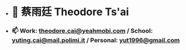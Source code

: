 - # 👋 蔡雨廷 Theodore Ts'ai

- ### 📫 Work: theodore.cai@yeahmobi.com / School: yuting.cai@mail.polimi.it / Personal: yut1996@gmail.com
<!-- 

  ## ✔️ Done 🟡 In Progress ❌ Unstarted ⬆️ Updated since last week 
  ## Learning progress:
  ##   ✔️ SQL
- #### ✔️ MySQL
- #### ✔️ SQL Queries
- #### ✔️ Navicat
  ##   ✔️ JDBC 
- #### ✔️ JDBC Working Demo
  ##   ✔️ Spring Framework ⬆️
- ###  ✔️ SpringBoot ⬆️
- ###  ✔️ SpringMVC ⬆️
- #### ✔️ Dependency Injection 
- #### ✔️ Inversion of Control
- #### ✔️ Spring JDBC Template ⬆️
- #### ✔️ Working demo with JDBC Template ⬆️
- #### ✔️ Concepts of Aspect Orienrted Programming ⬆️
- #### ✔️ SpringAOP ⬆️
- #### ✔️ Servlet Filters and Spring Interceptors ⬆️
- #### ✔️ Spring Web App Working Demo
- #### ✔️ Connecting Web App to mySQL Database with JPA
  ##   ✔️ MyBatis ⬆️ 
- #### ✔️ Working demo connecting to database with MyBatis ⬆️
- #### ✔️ Annotation Mapping ⬆️
- #### ❌ XML Mapping
  ##   ❌ ctripcorp Apollo
  ##   MISC
- #### 🟡 DAO Pattern ⬆️
- #### ❌ http Protocol revision
- #### ❌ Apache Tomcat revision
- ####  -->
<!---
theodoretsai/theodoretsai is a ✨ special ✨ repository because its `README.md` (this file) appears on your GitHub profile.
You can click the Preview link to take a look at your changes.
--->
